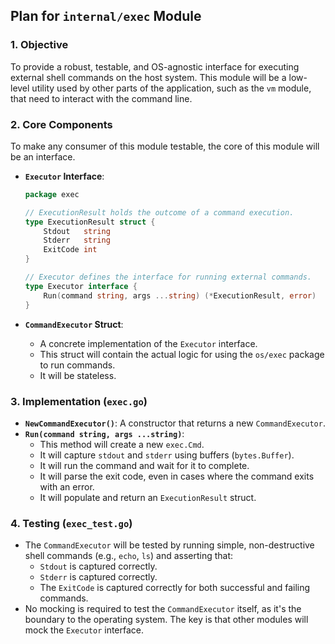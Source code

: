## Plan for `internal/exec` Module

### 1. Objective

To provide a robust, testable, and OS-agnostic interface for executing external shell commands on the host system. This module will be a low-level utility used by other parts of the application, such as the `vm` module, that need to interact with the command line.

### 2. Core Components

To make any consumer of this module testable, the core of this module will be an interface.

-   **`Executor` Interface**:
    ```go
    package exec

    // ExecutionResult holds the outcome of a command execution.
    type ExecutionResult struct {
        Stdout   string
        Stderr   string
        ExitCode int
    }

    // Executor defines the interface for running external commands.
    type Executor interface {
        Run(command string, args ...string) (*ExecutionResult, error)
    }
    ```

-   **`CommandExecutor` Struct**:
    -   A concrete implementation of the `Executor` interface.
    -   This struct will contain the actual logic for using the `os/exec` package to run commands.
    -   It will be stateless.

### 3. Implementation (`exec.go`)

-   **`NewCommandExecutor()`**: A constructor that returns a new `CommandExecutor`.
-   **`Run(command string, args ...string)`**:
    -   This method will create a new `exec.Cmd`.
    -   It will capture `stdout` and `stderr` using buffers (`bytes.Buffer`).
    -   It will run the command and wait for it to complete.
    -   It will parse the exit code, even in cases where the command exits with an error.
    -   It will populate and return an `ExecutionResult` struct.

### 4. Testing (`exec_test.go`)

-   The `CommandExecutor` will be tested by running simple, non-destructive shell commands (e.g., `echo`, `ls`) and asserting that:
    -   `Stdout` is captured correctly.
    -   `Stderr` is captured correctly.
    -   The `ExitCode` is captured correctly for both successful and failing commands.
-   No mocking is required to test the `CommandExecutor` itself, as it's the boundary to the operating system. The key is that other modules will mock the `Executor` interface.
